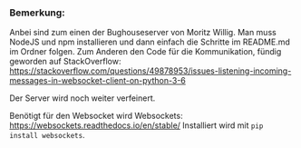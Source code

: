 ### Bemerkung:

Anbei sind zum einen der Bughouseserver von Moritz Willig. Man muss NodeJS und npm installieren und dann einfach die Schritte im README.md im Ordner folgen. Zum Anderen den Code für die Kommunikation, fündig geworden auf StackOverflow: https://stackoverflow.com/questions/49878953/issues-listening-incoming-messages-in-websocket-client-on-python-3-6

Der Server wird noch weiter verfeinert.

Benötigt für den Websocket wird Websockets: https://websockets.readthedocs.io/en/stable/
Installiert wird mit <code>pip install websockets</code>.
